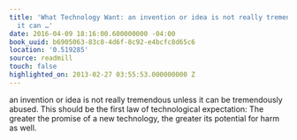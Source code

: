 ```yaml
---
title: 'What Technology Want: an invention or idea is not really tremendous unless
  it can …'
date: 2016-04-09 18:16:00.600000000 -04:00
book_uuid: b6905063-83c8-4d6f-8c92-e4bcfc8d65c6
location: '0.519285'
source: readmill
touch: false
highlighted_on: 2013-02-27 03:55:53.000000000 Z
---
```


an invention or idea is not really tremendous unless it can be tremendously abused. This should be the first law of technological expectation: The greater the promise of a new technology, the greater its potential for harm as well.